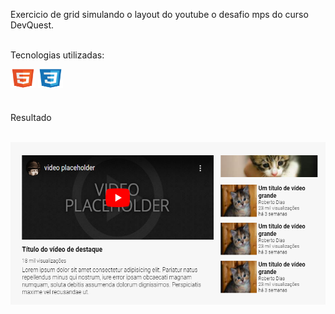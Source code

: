 Exercicio de grid simulando o layout do youtube o desafio mps do curso DevQuest.<br><br>

Tecnologias utilizadas:

 <img align="center" alt="HTML" height="30" width="40" src="https://raw.githubusercontent.com/devicons/devicon/master/icons/html5/html5-original.svg">  <img align="center" alt="CSS" height="30" width="40" src="https://raw.githubusercontent.com/devicons/devicon/master/icons/css3/css3-original.svg">



#
Resultado<br><br>


<img src="./src/images/design/desktop.png" alt="Resultado youtube layout" width="750" height="260">
